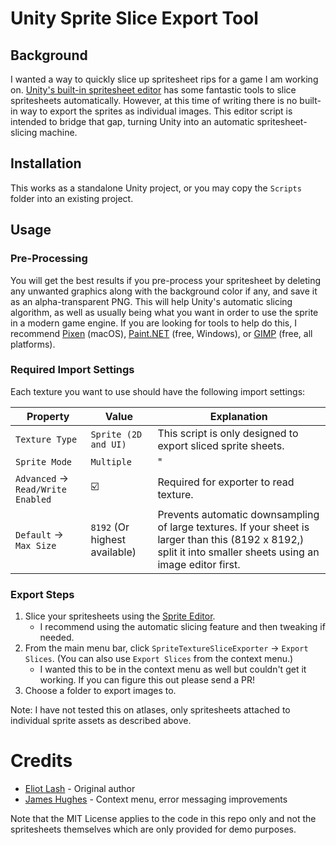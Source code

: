 # Unity Sprite Slice Export Tool
## Background
I wanted a way to quickly slice up spritesheet rips for a game I am working on. [Unity's built-in spritesheet editor](https://docs.unity3d.com/Manual/SpriteEditor.html) has some fantastic tools to slice spritesheets automatically. However, at this time of writing there is no built-in way to export the sprites as individual images. This editor script is intended to bridge that gap, turning Unity into an automatic spritesheet-slicing machine.

## Installation
This works as a standalone Unity project, or you may copy the `Scripts` folder into an existing project.

## Usage

### Pre-Processing
You will get the best results if you pre-process your spritesheet by deleting any unwanted graphics along with the background color if any, and save it as an alpha-transparent PNG. This will help Unity's automatic slicing algorithm, as well as usually being what you want in order to use the sprite in a modern game engine. If you are looking for tools to help do this, I recommend [Pixen](https://pixenapp.com/) (macOS), [Paint.NET](https://www.getpaint.net/) (free, Windows), or [GIMP](https://www.gimp.org/) (free, all platforms).


### Required Import Settings
Each texture you want to use should have the following import settings:

| Property | Value | Explanation |
| ------------- | ------------- |  ------------- |
| `Texture Type`  | `Sprite (2D and UI)`  | This script is only designed to export sliced sprite sheets. |
| `Sprite Mode` | `Multiple`  | " |
| `Advanced` → `Read/Write Enabled` | ☑️  | Required for exporter to read texture. |
| `Default` → `Max Size` | `8192` (Or highest available)  | Prevents automatic downsampling of large textures. If your sheet is larger than this (8192 x 8192,) split it into smaller sheets using an image editor first. |

### Export Steps
1. Slice your spritesheets using the [Sprite Editor](https://docs.unity3d.com/Manual/SpriteEditor.html).
	* I recommend using the automatic slicing feature and then tweaking if needed.
3. From the main menu bar, click `SpriteTextureSliceExporter` → `Export Slices`. (You can also use `Export Slices` from the context menu.)
	* I wanted this to be in the context menu as well but couldn't get it working. If you can figure this out please send a PR! 
4. Choose a folder to export images to.

Note: I have not tested this on atlases, only spritesheets attached to individual sprite assets as described above.

# Credits
* [Eliot Lash](https://www.eliotlash.com) - Original author
* [James Hughes](https://github.com/james1997hughes) - Context menu, error messaging improvements

Note that the MIT License applies to the code in this repo only and not the spritesheets themselves which are only provided for demo purposes.